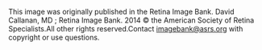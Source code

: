 This image was originally published in the Retina Image Bank. David Callanan, MD ;  Retina Image Bank. 2014 © the American Society of Retina Specialists.All other rights reserved.Contact imagebank@asrs.org with copyright or use questions.
